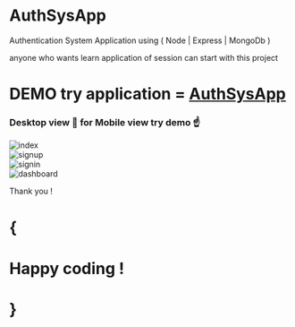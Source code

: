 # AuthSysApp 
Authentication System Application using ( Node | Express | MongoDb )

anyone who wants learn application of session can start with this project

# DEMO try application = [AuthSysApp](https://muddy-deer-skirt.cyclic.app/)

### Desktop view 👀 for Mobile view try demo ☝️

![index](https://user-images.githubusercontent.com/105147460/217281758-b755d8cc-67dd-4536-991c-4cbf80f47b0d.png)    
![signup](https://user-images.githubusercontent.com/105147460/217281763-3b0e1284-4f84-40d0-b8bc-4cacd30e5c69.png)    
![signin](https://user-images.githubusercontent.com/105147460/217281761-003e9d4e-dd58-4838-956d-935be42fec47.png)   
![dashboard](https://user-images.githubusercontent.com/105147460/217281745-71e0d09c-42a4-4630-a96d-a760dd47b36f.png)


Thank you !

# {
# Happy coding !
# }








